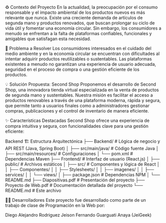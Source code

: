 ♻️ Contexto del Proyecto
En la actualidad, la preocupación por el consumo responsable y el impacto ambiental de los productos nuevos es más relevante que nunca. Existe una creciente demanda de artículos de segunda mano y productos renovados, que buscan prolongar su ciclo de vida útil y fomentar una economía circular. Sin embargo, los consumidores a menudo se enfrentan a la falta de plataformas confiables, funcionales y amigables que satisfagan esta necesidad.

🎯 Problema a Resolver
Los consumidores interesados en el cuidado del medio ambiente y en la economía circular se encuentran con dificultades al intentar adquirir productos reutilizables o sustentables. Las plataformas existentes a menudo no garantizan una experiencia de usuario adecuada, seguridad en el proceso de compra o una gestión eficiente de los productos.

💡 Solución Propuesta: Second Shop
Proponemos el desarrollo de Second Shop, una innovadora tienda virtual especializada en la venta de productos de segunda mano y sustentables. Nuestra misión es facilitar el acceso a productos renovables a través de una plataforma moderna, rápida y segura, que permite tanto a usuarios finales como a administradores gestionar compras, publicaciones y el control de inventario de manera eficiente.

✨ Características Destacadas
Second Shop ofrece una experiencia de compra intuitiva y segura, con funcionalidades clave para una gestión eficiente:



Backend
🏗️ Estructura Arquitectónica
├── Backend/                    # Lógica de negocio y API REST (Java, Spring Boot)
│   ├── src/main/java/          # Código fuente Java
│   ├── src/main/resources/     # Configuraciones
│   └── pom.xml                 # Dependencias Maven
├── Frontend/                   # Interfaz de usuario (React.js)
│   ├── public/                 # Archivos estáticos
│   ├── src/                    # Componentes y lógica de React
│   │   ├── Componentes/
│   │   ├── Stylesheets/
│   │   ├── imagenes/
│   │   ├── services/
│   │   └── views/
│   ├── package.json            # Dependencias NPM
│   └── README.md
├── Diapositivas.pdf            # Presentación del proyecto
├── Proyecto de Web.pdf         # Documentación detallada del proyecto
└── README.md                   # Este archivo

🧑‍💻 Desarrolladores
Este proyecto fue desarrollado como parte de un trabajo de clase de Programación en la Web por:

Diego Alejandro Rodriguez
Jeison Fernando Guarguati Anaya (JeiGeek)
